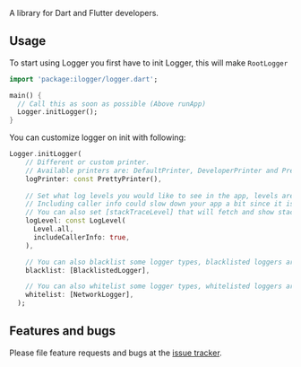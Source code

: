 A library for Dart and Flutter developers.

## Usage
To start using Logger you first have to init Logger, this will make `RootLogger`

```dart
import 'package:ilogger/logger.dart';

main() {
  // Call this as soon as possible (Above runApp)
  Logger.initLogger();
}
```

You can customize logger on init with following:

```dart
Logger.initLogger(
    // Different or custom printer.
    // Available printers are: DefaultPrinter, DeveloperPrinter and PrettyPrinter
    logPrinter: const PrettyPrinter(),
    
    // Set what log levels you would like to see in the app, levels are: all, debug, info, warning, error, off
    // Including caller info could slow down your app a bit since it is expensive operation, that's why this defaults to false
    // You can also set [stackTraceLevel] that will fetch and show stack trace before the log was called
    logLevel: const LogLevel(
      Level.all,
      includeCallerInfo: true,
    ),

    // You can also blacklist some logger types, blacklisted loggers are not shown
    blacklist: [BlacklistedLogger],

    // You can also whitelist some logger types, whitelisted loggers are the ONLY ones being shown
    whitelist: [NetworkLogger],
  );
```

## Features and bugs

Please file feature requests and bugs at the [issue tracker][tracker].

[tracker]: http://example.com/issues/replaceme
